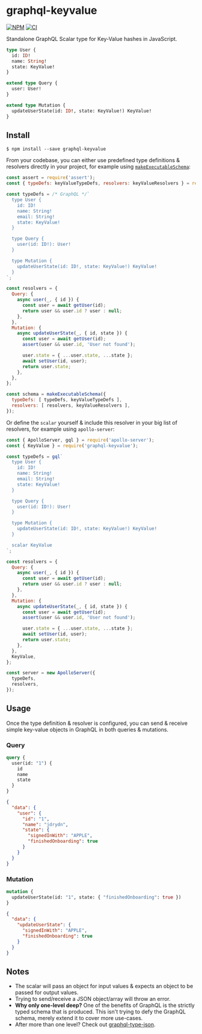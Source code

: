 # graphql-keyvalue

[![NPM](https://badge.fury.io/js/graphql-keyvalue.svg)](https://npm.im/graphql-keyvalue)
[![CI](https://github.com/someimportantcompany/graphql-keyvalue/actions/workflows/ci.yml/badge.svg)](https://github.com/someimportantcompany/graphql-keyvalue/actions/workflows/ci.yml)
<!-- [![Coverage](https://coveralls.io/repos/github/someimportantcompany/graphql-keyvalue/badge.svg?branch=master)](https://coveralls.io/github/someimportantcompany/graphql-keyvalue?branch=master) -->

Standalone GraphQL Scalar type for Key-Value hashes in JavaScript.

```graphql
type User {
  id: ID!
  name: String!
  state: KeyValue!
}

extend type Query {
  user: User!
}

extend type Mutation {
  updateUserState(id: ID!, state: KeyValue!) KeyValue!
}
```

## Install

```
$ npm install --save graphql-keyvalue
```

From your codebase, you can either use predefined type definitions & resolvers directly in your project, for example using [`makeExecutableSchema`](https://npm.im/graphql-tools):

```javascript
const assert = require('assert');
const { typeDefs: keyValueTypeDefs, resolvers: keyValueResolvers } = require('graphql-keyvalue');

const typeDefs = /* GraphQL */`
  type User {
    id: ID!
    name: String!
    email: String!
    state: KeyValue!
  }

  type Query {
    user(id: ID!): User!
  }

  type Mutation {
    updateUserState(id: ID!, state: KeyValue!) KeyValue!
  }
`;

const resolvers = {
  Query: {
    async user(_, { id }) {
      const user = await getUser(id);
      return user && user.id ? user : null;
    },
  },
  Mutation: {
    async updateUserState(_, { id, state }) {
      const user = await getUser(id);
      assert(user && user.id, 'User not found');

      user.state = { ...user.state, ...state };
      await setUser(id, user);
      return user.state;
    },
  },
};

const schema = makeExecutableSchema({
  typeDefs: [ typeDefs, keyValueTypeDefs ],
  resolvers: [ resolvers, keyValueResolvers ],
});
```

Or define the `scalar` yourself & include this resolver in your big list of resolvers, for example using `apollo-server`:

```javascript
const { ApolloServer, gql } = require('apollo-server');
const { KeyValue } = require('graphql-keyvalue');

const typeDefs = gql`
  type User {
    id: ID!
    name: String!
    email: String!
    state: KeyValue!
  }

  type Query {
    user(id: ID!): User!
  }

  type Mutation {
    updateUserState(id: ID!, state: KeyValue!) KeyValue!
  }

  scalar KeyValue
`;

const resolvers = {
  Query: {
    async user(_, { id }) {
      const user = await getUser(id);
      return user && user.id ? user : null;
    },
  },
  Mutation: {
    async updateUserState(_, { id, state }) {
      const user = await getUser(id);
      assert(user && user.id, 'User not found');

      user.state = { ...user.state, ...state };
      await setUser(id, user);
      return user.state;
    },
  },
  KeyValue,
};

const server = new ApolloServer({
  typeDefs,
  resolvers,
});
```

## Usage

Once the type definition & resolver is configured, you can send & receive simple key-value objects in GraphQL in both queries & mutations.

### Query

```graphql
query {
  user(id: "1") {
    id
    name
    state
  }
}
```
```json
{
  "data": {
    "user": {
      "id": "1",
      "name": "jdrydn",
      "state": {
        "signedInWith": "APPLE",
        "finishedOnboarding": true
      }
    }
  }
}
```

### Mutation

```graphql
mutation {
  updateUserState(id: "1", state: { "finishedOnboarding": true })
}
```
```json
{
  "data": {
    "updateUserState": {
      "signedInWith": "APPLE",
      "finishedOnboarding": true
    }
  }
}
```

## Notes

- The scalar will pass an object for input values & expects an object to be passed for output values.
- Trying to send/receive a JSON object/array will throw an error.
- **Why only one-level deep?** One of the benefits of GraphQL is the strictly typed schema that is produced. This isn't trying to defy the GraphQL schema, merely extend it to cover more use-cases.
- After more than one level? Check out [graphql-type-json](https://npmjs.im/graphql-type-json).
